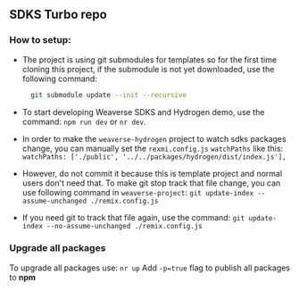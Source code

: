 ## SDKS Turbo repo

### How to setup:
* The project is using git submodules for templates so for the first time cloning this project, if the submodule is not yet downloaded, use the following command:
  ```bash
    git submodule update --init --recursive
  ```
* To start developing Weaverse SDKS and Hydrogen demo, use the command: `npm run dev` or `nr dev`.
* In order to make the `weaverse-hydrogen` project to watch sdks packages change, you can manually set the `rexmi.config.js` `watchPaths` like this: 
  `watchPaths: ['./public', '../../packages/hydrogen/dist/index.js'],`

* However, do not commit it because this is template project and normal users don't need that. To make git stop track that file change, you can use following command in `weaverse-project`: 
  `git update-index --assume-unchanged ./remix.config.js` 
* If you need git to track that file again, use the command:
`git update-index --no-assume-unchanged ./remix.config.js`


### Upgrade all packages

To upgrade all packages use: `nr up`
Add `-p=true` flag to publish all packages to **npm**